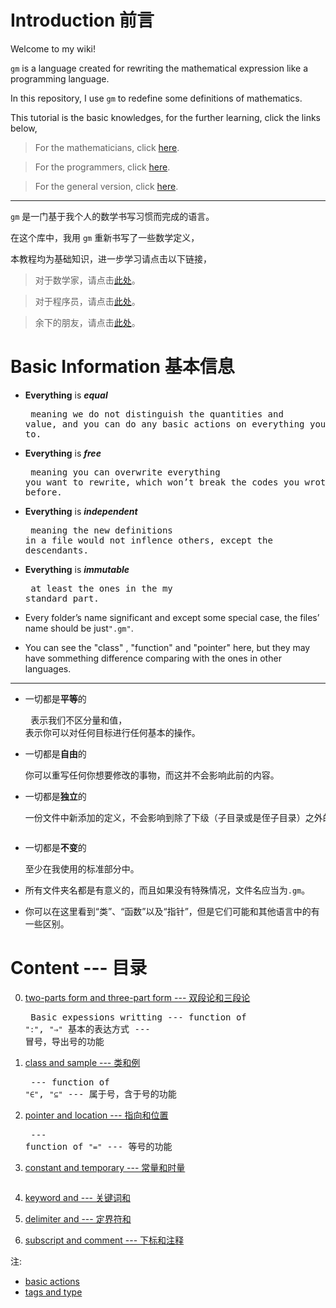 <!-- path: https://github.com/GiacomoZheng/gm/wiki/ -->

<!-- 编辑于19年1月12日 -->

# Introduction 前言

Welcome to my wiki!

`gm` is a language created for rewriting the mathematical expression like a programming language.

In this repository, I use `gm` to redefine some definitions of mathematics.

This tutorial is the basic knowledges, for the further learning, click the links below,

> For the mathematicians, click [here](m).

> For the programmers, click [here](p).

> For the general version, click [here]().

---

`gm` 是一门基于我个人的数学书写习惯而完成的语言。

在这个库中，我用 `gm` 重新书写了一些数学定义，

本教程均为基础知识，进一步学习请点击以下链接，

> 对于数学家，请点击[此处](m)。

> 对于程序员，请点击[此处](p)。

> 余下的朋友，请点击[此处]()。

# Basic Information 基本信息

* **Everything** is ***equal*** <!--(not "=")--><pre>
	meaning we do not distinguish the quantities and value,
	and you can do any basic actions on everything you want to.</pre>

* **Everything** is ***free***<pre>
	meaning you can overwrite everything you want to rewrite,
	which won’t break the codes you wrote before.</pre>

* **Everything** is ***independent***<pre>
	meaning the new definitions in a file would not inflence others, except the descendants.</pre>

* **Everything** is ***immutable***<pre>
	at least the ones in the my standard part.</pre>

* Every folder’s name significant and except some special case, the files’ name should be just`".gm"`.

* You can see the "class" , "function" and "pointer" here, but they may have sommething difference comparing with the ones in other languages.

---

* 一切都是**平等**的<pre>
	表示我们不区分量和值，
	表示你可以对任何目标进行任何基本的操作。</pre>

* 一切都是**自由**的<pre>
	你可以重写任何你想要修改的事物，而这并不会影响此前的内容。</pre>

* 一切都是**独立**的<pre>
	一份文件中新添加的定义，不会影响到除了下级（子目录或是侄子目录）之外的任何文件。
<!-- ? undettermined -->
* 一切都是**不变**的<pre>
	至少在我使用的标准部分中。</pre>

* 所有文件夹名都是有意义的，而且如果没有特殊情况，文件名应当为`.gm`。

* 你可以在这里看到“类”、“函数”以及“指针”，但是它们可能和其他语言中的有一些区别。

# Content --- 目录

0. [two-parts form and three-part form --- 双段论和三段论](0) <pre>
	Basic expessions writting --- function of `":"`, `"⇒"`
	基本的表达方式 --- 冒号，导出号的功能</pre>

1. [class and sample --- 类和例](1) <pre>
	--- function of `"∈"`, `"⊆"`
	--- 属于号，含于号的功能</pre>
	<!-- To write some crterions together
	Classify the objects around
	为周围的事物分类 -->

2. [pointer and location --- 指向和位置](2) <pre>
	--- function of `"="`
	--- 等号的功能</pre>

3. [constant and temporary --- 常量和时量](3)<pre>
	</pre>

4. [keyword and  --- 关键词和](4)

5. [delimiter and  --- 定界符和](5)

6. [subscript and comment --- 下标和注释](6)

注:
* [basic actions]()
* [tags and type]()